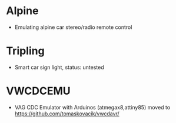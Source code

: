 Alpine
====

- Emulating alpine car stereo/radio remote control

Tripling
=====

- Smart car sign light, status: untested

VWCDCEMU
=======

- VAG CDC Emulator with Arduinos (atmegax8,attiny85)
moved to https://github.com/tomaskovacik/vwcdavr/


